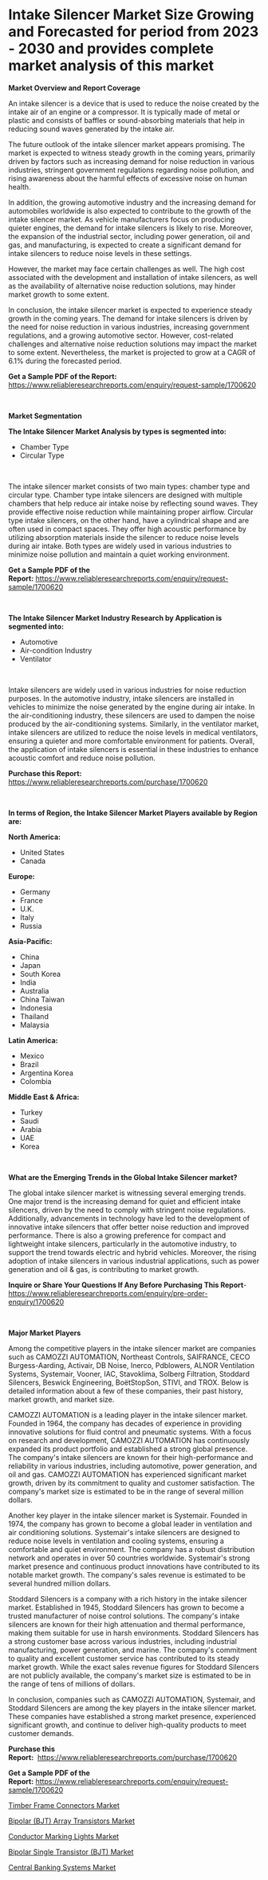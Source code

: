 <p><h1>Intake Silencer Market Size Growing and Forecasted for period from 2023 - 2030 and provides complete market analysis of this market</h1></p><p><strong>Market Overview and Report Coverage</strong></p>
<p><p>An intake silencer is a device that is used to reduce the noise created by the intake air of an engine or a compressor. It is typically made of metal or plastic and consists of baffles or sound-absorbing materials that help in reducing sound waves generated by the intake air.</p><p>The future outlook of the intake silencer market appears promising. The market is expected to witness steady growth in the coming years, primarily driven by factors such as increasing demand for noise reduction in various industries, stringent government regulations regarding noise pollution, and rising awareness about the harmful effects of excessive noise on human health.</p><p>In addition, the growing automotive industry and the increasing demand for automobiles worldwide is also expected to contribute to the growth of the intake silencer market. As vehicle manufacturers focus on producing quieter engines, the demand for intake silencers is likely to rise. Moreover, the expansion of the industrial sector, including power generation, oil and gas, and manufacturing, is expected to create a significant demand for intake silencers to reduce noise levels in these settings.</p><p>However, the market may face certain challenges as well. The high cost associated with the development and installation of intake silencers, as well as the availability of alternative noise reduction solutions, may hinder market growth to some extent.</p><p>In conclusion, the intake silencer market is expected to experience steady growth in the coming years. The demand for intake silencers is driven by the need for noise reduction in various industries, increasing government regulations, and a growing automotive sector. However, cost-related challenges and alternative noise reduction solutions may impact the market to some extent. Nevertheless, the market is projected to grow at a CAGR of 6.1% during the forecasted period.</p></p>
<p><strong>Get a Sample PDF of the Report:</strong> <a href="https://www.reliableresearchreports.com/enquiry/request-sample/1700620">https://www.reliableresearchreports.com/enquiry/request-sample/1700620</a></p>
<p>&nbsp;</p>
<p><strong>Market Segmentation</strong></p>
<p><strong>The Intake Silencer Market Analysis by types is segmented into:</strong></p>
<p><ul><li>Chamber Type</li><li>Circular Type</li></ul></p>
<p>&nbsp;</p>
<p><p>The intake silencer market consists of two main types: chamber type and circular type. Chamber type intake silencers are designed with multiple chambers that help reduce air intake noise by reflecting sound waves. They provide effective noise reduction while maintaining proper airflow. Circular type intake silencers, on the other hand, have a cylindrical shape and are often used in compact spaces. They offer high acoustic performance by utilizing absorption materials inside the silencer to reduce noise levels during air intake. Both types are widely used in various industries to minimize noise pollution and maintain a quiet working environment.</p></p>
<p><strong>Get a Sample PDF of the Report:</strong>&nbsp;<a href="https://www.reliableresearchreports.com/enquiry/request-sample/1700620">https://www.reliableresearchreports.com/enquiry/request-sample/1700620</a></p>
<p>&nbsp;</p>
<p><strong>The Intake Silencer Market Industry Research by Application is segmented into:</strong></p>
<p><ul><li>Automotive</li><li>Air-condition Industry</li><li>Ventilator</li></ul></p>
<p>&nbsp;</p>
<p><p>Intake silencers are widely used in various industries for noise reduction purposes. In the automotive industry, intake silencers are installed in vehicles to minimize the noise generated by the engine during air intake. In the air-conditioning industry, these silencers are used to dampen the noise produced by the air-conditioning systems. Similarly, in the ventilator market, intake silencers are utilized to reduce the noise levels in medical ventilators, ensuring a quieter and more comfortable environment for patients. Overall, the application of intake silencers is essential in these industries to enhance acoustic comfort and reduce noise pollution.</p></p>
<p><strong>Purchase this Report:</strong>&nbsp; <a href="https://www.reliableresearchreports.com/purchase/1700620">https://www.reliableresearchreports.com/purchase/1700620</a></p>
<p>&nbsp;</p>
<p><strong>In terms of Region, the Intake Silencer Market Players available by Region are:</strong></p>
<p>
    <p> <strong> North America: </strong>
        <ul>
            <li>United States</li>
            <li>Canada</li>
        </ul>
        </p> 
    <p> <strong> Europe: </strong>
        <ul>
            <li>Germany</li>
            <li>France</li>
            <li>U.K.</li>
            <li>Italy</li>
            <li>Russia</li>
        </ul>
        </p> 
    <p> <strong> Asia-Pacific: </strong>
        <ul>
            <li>China</li>
            <li>Japan</li>
            <li>South Korea</li>
            <li>India</li>
            <li>Australia</li>
            <li>China Taiwan</li>
            <li>Indonesia</li>
            <li>Thailand</li>
            <li>Malaysia</li>
        </ul>
        </p> 
    <p> <strong> Latin America: </strong>
        <ul>
            <li>Mexico</li>
            <li>Brazil</li>
            <li>Argentina Korea</li>
            <li>Colombia</li>
        </ul>
        </p> 
    <p> <strong> Middle East & Africa: </strong>
        <ul>
            <li>Turkey</li>
            <li>Saudi</li>
            <li>Arabia</li>
            <li>UAE</li>
            <li>Korea</li>
        </ul>
    </p>
    </p>
<p>&nbsp;</p>
<p><strong>What are the Emerging Trends in the Global Intake Silencer market?</strong></p>
<p><p>The global intake silencer market is witnessing several emerging trends. One major trend is the increasing demand for quiet and efficient intake silencers, driven by the need to comply with stringent noise regulations. Additionally, advancements in technology have led to the development of innovative intake silencers that offer better noise reduction and improved performance. There is also a growing preference for compact and lightweight intake silencers, particularly in the automotive industry, to support the trend towards electric and hybrid vehicles. Moreover, the rising adoption of intake silencers in various industrial applications, such as power generation and oil & gas, is contributing to market growth.</p></p>
<p><strong>Inquire or Share Your Questions If Any Before Purchasing This Report</strong>- <a href="https://www.reliableresearchreports.com/enquiry/pre-order-enquiry/1700620">https://www.reliableresearchreports.com/enquiry/pre-order-enquiry/1700620</a></p>
<p>&nbsp;</p>
<p><strong>Major Market Players</strong></p>
<p><p>Among the competitive players in the intake silencer market are companies such as CAMOZZI AUTOMATION, Northeast Controls, SAIFRANCE, CECO Burgess-Aarding, Activair, DB Noise, Inerco, Pdblowers, ALNOR Ventilation Systems, Systemair, Vooner, IAC, Stavoklima, Solberg Filtration, Stoddard Silencers, Beswick Engineering, BoëtStopSon, STIVI, and TROX. Below is detailed information about a few of these companies, their past history, market growth, and market size.</p><p>CAMOZZI AUTOMATION is a leading player in the intake silencer market. Founded in 1964, the company has decades of experience in providing innovative solutions for fluid control and pneumatic systems. With a focus on research and development, CAMOZZI AUTOMATION has continuously expanded its product portfolio and established a strong global presence. The company's intake silencers are known for their high-performance and reliability in various industries, including automotive, power generation, and oil and gas. CAMOZZI AUTOMATION has experienced significant market growth, driven by its commitment to quality and customer satisfaction. The company's market size is estimated to be in the range of several million dollars.</p><p>Another key player in the intake silencer market is Systemair. Founded in 1974, the company has grown to become a global leader in ventilation and air conditioning solutions. Systemair's intake silencers are designed to reduce noise levels in ventilation and cooling systems, ensuring a comfortable and quiet environment. The company has a robust distribution network and operates in over 50 countries worldwide. Systemair's strong market presence and continuous product innovations have contributed to its notable market growth. The company's sales revenue is estimated to be several hundred million dollars.</p><p>Stoddard Silencers is a company with a rich history in the intake silencer market. Established in 1945, Stoddard Silencers has grown to become a trusted manufacturer of noise control solutions. The company's intake silencers are known for their high attenuation and thermal performance, making them suitable for use in harsh environments. Stoddard Silencers has a strong customer base across various industries, including industrial manufacturing, power generation, and marine. The company's commitment to quality and excellent customer service has contributed to its steady market growth. While the exact sales revenue figures for Stoddard Silencers are not publicly available, the company's market size is estimated to be in the range of tens of millions of dollars.</p><p>In conclusion, companies such as CAMOZZI AUTOMATION, Systemair, and Stoddard Silencers are among the key players in the intake silencer market. These companies have established a strong market presence, experienced significant growth, and continue to deliver high-quality products to meet customer demands.</p></p>
<p><strong>Purchase this Report:</strong>&nbsp;&nbsp;<a href="https://www.reliableresearchreports.com/purchase/1700620">https://www.reliableresearchreports.com/purchase/1700620</a></p>
<p></p>
<p><strong>Get a Sample PDF of the Report:</strong>&nbsp;<a href="https://www.reliableresearchreports.com/enquiry/request-sample/1700620">https://www.reliableresearchreports.com/enquiry/request-sample/1700620</a></p>
<p><p><a href="https://www.linkedin.com/pulse/timber-frame-connectors-market-challenges-opportunities-ln1tc/">Timber Frame Connectors Market</a></p><p><a href="https://medium.com/@marvinhug741/bipolar-bjt-array-transistors-market-insight-market-trends-growth-forecasted-from-2023-to-2030-9e2dd241ace0">Bipolar (BJT) Array Transistors Market</a></p><p><a href="https://github.com/WillieWoodard/Market-Research-Report-List-1/blob/main/conductor-marking-lights-market.md">Conductor Marking Lights Market</a></p><p><a href="https://medium.com/@horlandkidd/bipolar-single-transistor-bjt-market-insights-into-market-cagr-market-trends-and-growth-1ea67aca6400">Bipolar Single Transistor (BJT) Market</a></p><p><a href="https://github.com/PeterParrish5/Market-Research-Report-List-1/blob/main/central-banking-systems-market.md">Central Banking Systems Market</a></p></p>